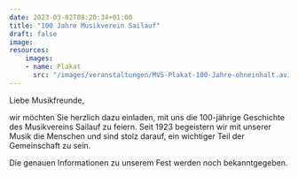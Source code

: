 ```yaml
---
date: 2023-03-02T08:20:34+01:00
title: "100 Jahre Musikverein Sailauf"
draft: false
image: 
resources:
    images:
    - name: Plakat 
      src: "/images/veranstaltungen/MVS-Plakat-100-Jahre-ohneinhalt.avif"
---
```


Liebe Musikfreunde,

wir möchten Sie herzlich dazu einladen, mit uns die 100-jährige Geschichte des Musikvereins Sailauf zu feiern. 
Seit 1923 begeistern wir mit unserer Musik die Menschen und sind stolz darauf, ein wichtiger Teil der Gemeinschaft zu sein.

Die genauen Informationen zu unserem Fest werden noch bekanntgegeben.

